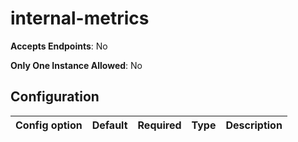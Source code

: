 <!--- GENERATED BY gomplate from scripts/docs/monitor-page.md.tmpl --->

# internal-metrics


**Accepts Endpoints**: No

**Only One Instance Allowed**: No

## Configuration

| Config option | Default | Required | Type | Description |
| --- | --- | --- | --- | --- |






